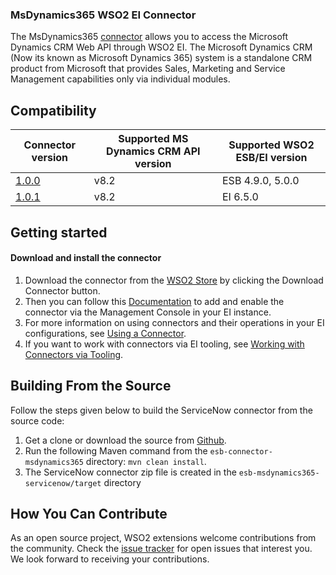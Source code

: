 ### MsDynamics365  WSO2 EI Connector

The MsDynamics365 [connector](https://docs.wso2.com/display/EI650/Working+with+Connectors) allows you to access the Microsoft Dynamics CRM Web API through WSO2 EI. The Microsoft Dynamics CRM (Now its known as Microsoft Dynamics 365) system is a standalone CRM product from Microsoft that provides Sales, Marketing and Service Management capabilities only via individual modules.
 
## Compatibility

| Connector version | Supported MS Dynamics CRM API version | Supported WSO2 ESB/EI version |
| ------------- | ------------- | ------------- |
| [1.0.0](https://github.com/wso2-extensions/esb-connector-msdynamics365/tree/org.wso2.carbon.connector.msdynamics365-1.0.0) | v8.2 | ESB 4.9.0, 5.0.0 |
| [1.0.1](https://github.com/wso2-extensions/esb-connector-msdynamics365/tree/org.wso2.carbon.connector.msdynamics365-1.0.1) | v8.2 | EI 6.5.0 |


## Getting started

#### Download and install the connector

1. Download the connector from the [WSO2 Store](https://store.wso2.com/store/assets/esbconnector/details/4e396cb9-eb30-4cd4-9475-52ad2c214e42) by clicking the Download Connector button.
2. Then you can follow this [Documentation](https://docs.wso2.com/display/EI650/Working+with+Connectors+via+the+Management+Console) to add and enable the connector via the Management Console in your EI instance.
3. For more information on using connectors and their operations in your EI configurations, see [Using a Connector](https://docs.wso2.com/display/EI650/Using+a+Connector).
4. If you want to work with connectors via EI tooling, see [Working with Connectors via Tooling](https://docs.wso2.com/display/EI650/Working+with+Connectors+via+Tooling).

## Building From the Source

Follow the steps given below to build the ServiceNow connector from the source code:

1. Get a clone or download the source from [Github](https://github.com/wso2-extensions/esb-connector-msdynamics365).
2. Run the following Maven command from the `esb-connector-msdynamics365` directory: `mvn clean install`.
3. The ServiceNow connector zip file is created in the `esb-msdynamics365-servicenow/target` directory

## How You Can Contribute

As an open source project, WSO2 extensions welcome contributions from the community.
Check the [issue tracker](https://github.com/wso2-extensions/esb-connector-msdynamics365/issues) for open issues that interest you. We look forward to receiving your contributions.
